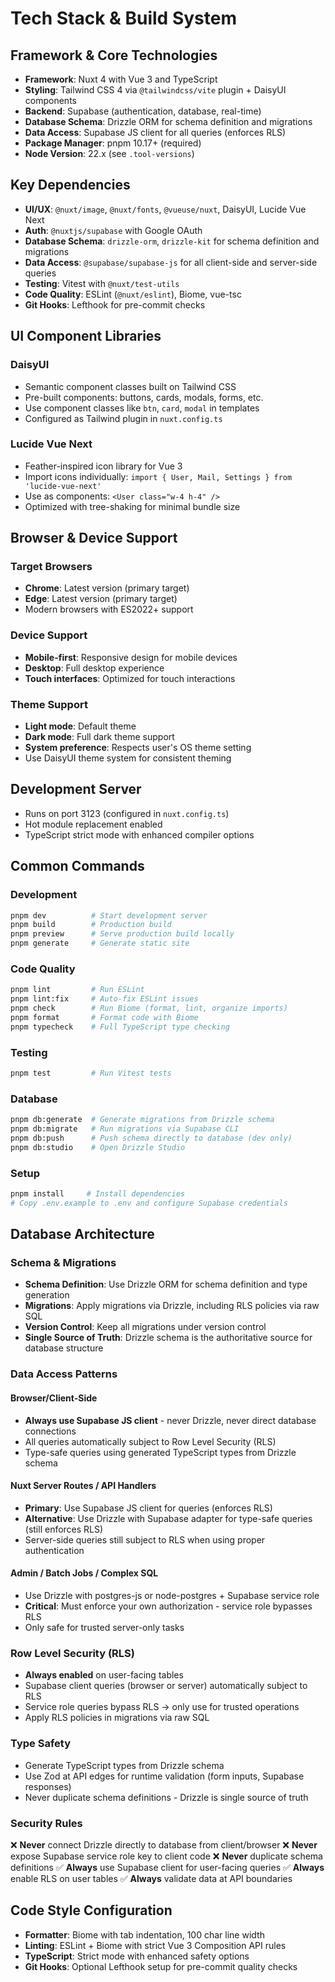 # Tech Stack & Build System

## Framework & Core Technologies

- **Framework**: Nuxt 4 with Vue 3 and TypeScript
- **Styling**: Tailwind CSS 4 via `@tailwindcss/vite` plugin + DaisyUI components
- **Backend**: Supabase (authentication, database, real-time)
- **Database Schema**: Drizzle ORM for schema definition and migrations
- **Data Access**: Supabase JS client for all queries (enforces RLS)
- **Package Manager**: pnpm 10.17+ (required)
- **Node Version**: 22.x (see `.tool-versions`)

## Key Dependencies

- **UI/UX**: `@nuxt/image`, `@nuxt/fonts`, `@vueuse/nuxt`, DaisyUI, Lucide Vue Next
- **Auth**: `@nuxtjs/supabase` with Google OAuth
- **Database Schema**: `drizzle-orm`, `drizzle-kit` for schema definition and migrations
- **Data Access**: `@supabase/supabase-js` for all client-side and server-side queries
- **Testing**: Vitest with `@nuxt/test-utils`
- **Code Quality**: ESLint (`@nuxt/eslint`), Biome, vue-tsc
- **Git Hooks**: Lefthook for pre-commit checks

## UI Component Libraries

### DaisyUI

- Semantic component classes built on Tailwind CSS
- Pre-built components: buttons, cards, modals, forms, etc.
- Use component classes like `btn`, `card`, `modal` in templates
- Configured as Tailwind plugin in `nuxt.config.ts`

### Lucide Vue Next

- Feather-inspired icon library for Vue 3
- Import icons individually: `import { User, Mail, Settings } from 'lucide-vue-next'`
- Use as components: `<User class="w-4 h-4" />`
- Optimized with tree-shaking for minimal bundle size

## Browser & Device Support

### Target Browsers

- **Chrome**: Latest version (primary target)
- **Edge**: Latest version (primary target)
- Modern browsers with ES2022+ support

### Device Support

- **Mobile-first**: Responsive design for mobile devices
- **Desktop**: Full desktop experience
- **Touch interfaces**: Optimized for touch interactions

### Theme Support

- **Light mode**: Default theme
- **Dark mode**: Full dark theme support
- **System preference**: Respects user's OS theme setting
- Use DaisyUI theme system for consistent theming

## Development Server

- Runs on port 3123 (configured in `nuxt.config.ts`)
- Hot module replacement enabled
- TypeScript strict mode with enhanced compiler options

## Common Commands

### Development

```bash
pnpm dev          # Start development server
pnpm build        # Production build
pnpm preview      # Serve production build locally
pnpm generate     # Generate static site
```

### Code Quality

```bash
pnpm lint         # Run ESLint
pnpm lint:fix     # Auto-fix ESLint issues
pnpm check        # Run Biome (format, lint, organize imports)
pnpm format       # Format code with Biome
pnpm typecheck    # Full TypeScript type checking
```

### Testing

```bash
pnpm test         # Run Vitest tests
```

### Database

```bash
pnpm db:generate  # Generate migrations from Drizzle schema
pnpm db:migrate   # Run migrations via Supabase CLI
pnpm db:push      # Push schema directly to database (dev only)
pnpm db:studio    # Open Drizzle Studio
```

### Setup

```bash
pnpm install     # Install dependencies
# Copy .env.example to .env and configure Supabase credentials
```

## Database Architecture

### Schema & Migrations

- **Schema Definition**: Use Drizzle ORM for schema definition and type generation
- **Migrations**: Apply migrations via Drizzle, including RLS policies via raw SQL
- **Version Control**: Keep all migrations under version control
- **Single Source of Truth**: Drizzle schema is the authoritative source for database structure

### Data Access Patterns

#### Browser/Client-Side

- **Always use Supabase JS client** - never Drizzle, never direct database connections
- All queries automatically subject to Row Level Security (RLS)
- Type-safe queries using generated TypeScript types from Drizzle schema

#### Nuxt Server Routes / API Handlers

- **Primary**: Use Supabase JS client for queries (enforces RLS)
- **Alternative**: Use Drizzle with Supabase adapter for type-safe queries (still enforces RLS)
- Server-side queries still subject to RLS when using proper authentication

#### Admin / Batch Jobs / Complex SQL

- Use Drizzle with postgres-js or node-postgres + Supabase service role
- **Critical**: Must enforce your own authorization - service role bypasses RLS
- Only safe for trusted server-only tasks

### Row Level Security (RLS)

- **Always enabled** on user-facing tables
- Supabase client queries (browser or server) automatically subject to RLS
- Service role queries bypass RLS → only use for trusted operations
- Apply RLS policies in migrations via raw SQL

### Type Safety

- Generate TypeScript types from Drizzle schema
- Use Zod at API edges for runtime validation (form inputs, Supabase responses)
- Never duplicate schema definitions - Drizzle is single source of truth

### Security Rules

❌ **Never** connect Drizzle directly to database from client/browser
❌ **Never** expose Supabase service role key to client code
❌ **Never** duplicate schema definitions
✅ **Always** use Supabase client for user-facing queries
✅ **Always** enable RLS on user tables
✅ **Always** validate data at API boundaries

## Code Style Configuration

- **Formatter**: Biome with tab indentation, 100 char line width
- **Linting**: ESLint + Biome with strict Vue 3 Composition API rules
- **TypeScript**: Strict mode with enhanced safety options
- **Git Hooks**: Optional Lefthook setup for pre-commit quality checks
